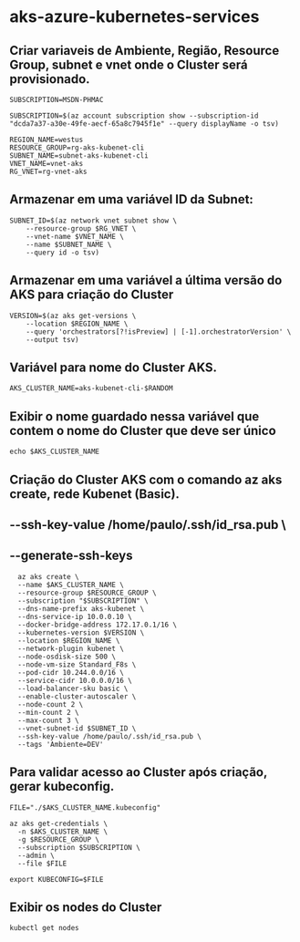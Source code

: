 # aks-azure-kubernetes-services

## Criar variaveis de Ambiente, Região, Resource Group, subnet e vnet onde o Cluster será provisionado.

```
SUBSCRIPTION=MSDN-PHMAC

SUBSCRIPTION=$(az account subscription show --subscription-id "dcda7a37-a30e-49fe-aecf-65a8c7945f1e" --query displayName -o tsv)

REGION_NAME=westus
RESOURCE_GROUP=rg-aks-kubenet-cli
SUBNET_NAME=subnet-aks-kubenet-cli
VNET_NAME=vnet-aks
RG_VNET=rg-vnet-aks
```

## Armazenar em uma variável ID da Subnet:

```
SUBNET_ID=$(az network vnet subnet show \
    --resource-group $RG_VNET \
    --vnet-name $VNET_NAME \
    --name $SUBNET_NAME \
    --query id -o tsv)
```

## Armazenar em uma variável a última versão do AKS para criação do Cluster

```
VERSION=$(az aks get-versions \
    --location $REGION_NAME \
    --query 'orchestrators[?!isPreview] | [-1].orchestratorVersion' \
    --output tsv)
```

## Variável para nome do Cluster AKS.
```
AKS_CLUSTER_NAME=aks-kubenet-cli-$RANDOM
```

## Exibir o nome guardado nessa variável que contem o nome do Cluster que deve ser único 
```
echo $AKS_CLUSTER_NAME
```

## Criação do Cluster AKS com o comando az aks create, rede Kubenet (Basic).
## --ssh-key-value /home/paulo/.ssh/id_rsa.pub \
## --generate-ssh-keys
```
  az aks create \
  --name $AKS_CLUSTER_NAME \
  --resource-group $RESOURCE_GROUP \
  --subscription "$SUBSCRIPTION" \
  --dns-name-prefix aks-kubenet \
  --dns-service-ip 10.0.0.10 \
  --docker-bridge-address 172.17.0.1/16 \
  --kubernetes-version $VERSION \
  --location $REGION_NAME \
  --network-plugin kubenet \
  --node-osdisk-size 500 \
  --node-vm-size Standard_F8s \
  --pod-cidr 10.244.0.0/16 \
  --service-cidr 10.0.0.0/16 \
  --load-balancer-sku basic \
  --enable-cluster-autoscaler \
  --node-count 2 \
  --min-count 2 \
  --max-count 3 \
  --vnet-subnet-id $SUBNET_ID \
  --ssh-key-value /home/paulo/.ssh/id_rsa.pub \
  --tags 'Ambiente=DEV'
```

## Para validar acesso ao Cluster após criação, gerar kubeconfig.
```
FILE="./$AKS_CLUSTER_NAME.kubeconfig"
```
```
az aks get-credentials \
  -n $AKS_CLUSTER_NAME \
  -g $RESOURCE_GROUP \
  --subscription $SUBSCRIPTION \
  --admin \
  --file $FILE
```
```
export KUBECONFIG=$FILE
```

## Exibir os nodes do Cluster
```
kubectl get nodes
```
